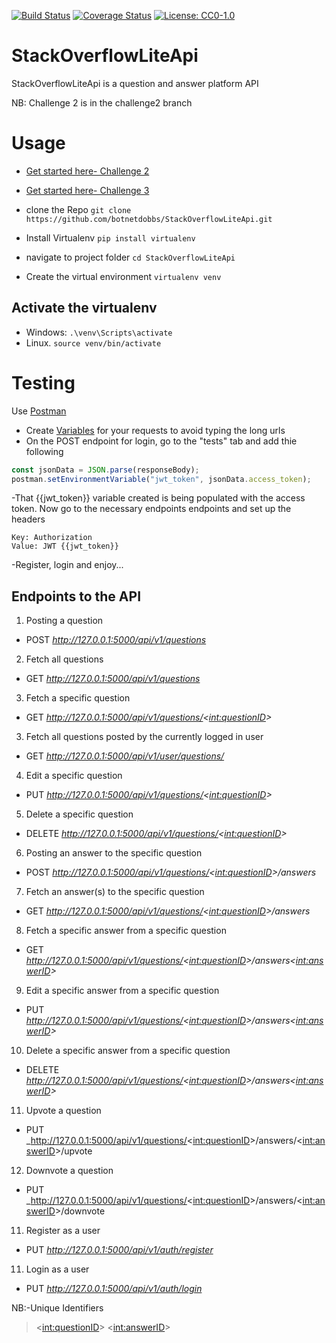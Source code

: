 [![Build Status](https://travis-ci.com/botnetdobbs/StackOverflowLiteApi.svg?branch=master&cacheBuster=1)](https://travis-ci.com/botnetdobbs/StackOverflowLiteApi)    [![Coverage Status](https://coveralls.io/repos/github/botnetdobbs/StackOverflowLiteApi/badge.svg?branch=master&cacheBuster=1)](https://coveralls.io/github/botnetdobbs/StackOverflowLiteApi?branch=master)    [![License: CC0-1.0](https://img.shields.io/badge/License-CC0%201.0-lightgrey.svg)](http://creativecommons.org/publicdomain/zero/1.0/)
# StackOverflowLiteApi
StackOverflowLiteApi is a question and answer platform API

NB: Challenge 2 is in the challenge2 branch

# Usage
- [Get started here- Challenge 2](https://zstackoverflowliteapi.herokuapp.com)
- [Get started here- Challenge 3](https://radiant-atoll-76789.herokuapp.com)

- clone the Repo `git clone https://github.com/botnetdobbs/StackOverflowLiteApi.git`
- Install Virtualenv `pip install virtualenv`
- navigate to project folder `cd StackOverflowLiteApi`
- Create the virtual environment `virtualenv venv`
## Activate the virtualenv 
- Windows: `.\venv\Scripts\activate`
- Linux. `source venv/bin/activate`
# Testing
Use [Postman](https://www.getpostman.com)

- Create [Variables](http://blog.getpostman.com/2014/02/20/using-variables-inside-postman-and-collection-runner/) for your requests to avoid typing the long urls
- On the POST endpoint for login, go to the "tests" tab and add thie following
```javascript
const jsonData = JSON.parse(responseBody);
postman.setEnvironmentVariable("jwt_token", jsonData.access_token);
```
-That {{jwt_token}} variable created is being populated with the access token. Now go to the necessary endpoints endpoints and set up the headers
```
Key: Authorization
Value: JWT {{jwt_token}}
```
-Register, login and enjoy...

## Endpoints to the API
1. Posting a question
- POST _http://127.0.0.1:5000/api/v1/questions_

2. Fetch all questions
- GET _http://127.0.0.1:5000/api/v1/questions_

3. Fetch a specific question
- GET _http://127.0.0.1:5000/api/v1/questions/<<int:questionID>>_

3. Fetch all questions posted by the currently logged in user
- GET _http://127.0.0.1:5000/api/v1/user/questions/_

4. Edit a specific question
- PUT _http://127.0.0.1:5000/api/v1/questions/<<int:questionID>>_

5. Delete a specific question
- DELETE _http://127.0.0.1:5000/api/v1/questions/<<int:questionID>>_

6. Posting an answer to the specific question
- POST _http://127.0.0.1:5000/api/v1/questions/<<int:questionID>>/answers_

7. Fetch an answer(s) to the specific question
- GET _http://127.0.0.1:5000/api/v1/questions/<<int:questionID>>/answers_

8. Fetch a specific answer from a specific question
- GET _http://127.0.0.1:5000/api/v1/questions/<<int:questionID>>/answers<<int:answerID>>_

9. Edit a specific answer from a specific question
- PUT _http://127.0.0.1:5000/api/v1/questions/<<int:questionID>>/answers<<int:answerID>>_

10. Delete a specific answer from a specific question
- DELETE _http://127.0.0.1:5000/api/v1/questions/<<int:questionID>>/answers<<int:answerID>>_

11. Upvote a question
- PUT _http://127.0.0.1:5000/api/v1/questions/<<int:questionID>>/answers/<<int:answerID>>/upvote

12. Downvote a question
- PUT _http://127.0.0.1:5000/api/v1/questions/<<int:questionID>>/answers/<<int:answerID>>/downvote

11. Register as a user
- PUT _http://127.0.0.1:5000/api/v1/auth/register_

11. Login as a user
- PUT _http://127.0.0.1:5000/api/v1/auth/login_

NB:-Unique Identifiers
> <<int:questionID>>
> <<int:answerID>>


